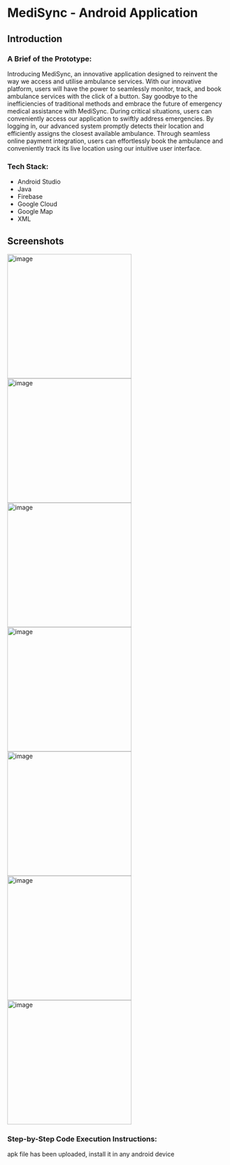 # MediSync - Android Application
## Introduction
### A Brief of the Prototype:
  Introducing MediSync, an innovative application designed to reinvent the way we access and utilise ambulance services. With our innovative platform, users will have the power to seamlessly monitor, track, and book ambulance services with the click of a button. Say goodbye to the inefficiencies of traditional methods and embrace the future of emergency medical assistance with MediSync. During critical situations, users can conveniently access our application to swiftly address emergencies. By logging in, our advanced system promptly detects their location and efficiently assigns the closest available ambulance. Through seamless online payment integration, users can effortlessly book the ambulance and conveniently track its live location using our intuitive user interface.
  
### Tech Stack: 
 - Android Studio
- Java
- Firebase
- Google Cloud
- Google Map
- XML

## Screenshots

<img width="284" alt="image" src="https://github.com/chirag63744/MediSync/assets/99059872/963b3874-86fa-4cb9-9f2a-192b2bcc9891">


<img width="284" alt="image" src="https://github.com/chirag63744/MediSync/assets/99059872/7663f498-6209-4122-858b-80e0634426dd">

<img width="284" alt="image" src="https://github.com/chirag63744/MediSync/assets/99059872/687b3205-eb76-4192-afaf-2bef2203752d">

<img width="284" alt="image" src="https://github.com/chirag63744/MediSync/assets/99059872/dfae9aae-1991-4eb6-9fde-56cbd16082e1">

<img width="284" alt="image" src="https://github.com/chirag63744/MediSync/assets/99059872/3b4d398e-aadc-45f6-a7f7-7fc1442b5bdb">

<img width="284" alt="image" src="https://github.com/chirag63744/MediSync/assets/99059872/0435a40e-4eea-40ae-b23b-033fafa0a2e3">

<img width="284" alt="image" src="https://github.com/chirag63744/MediSync/assets/99059872/fc391bef-4cc2-41bd-ba24-09e911351099">

### Step-by-Step Code Execution Instructions:
apk file has been uploaded, install it in any android device





